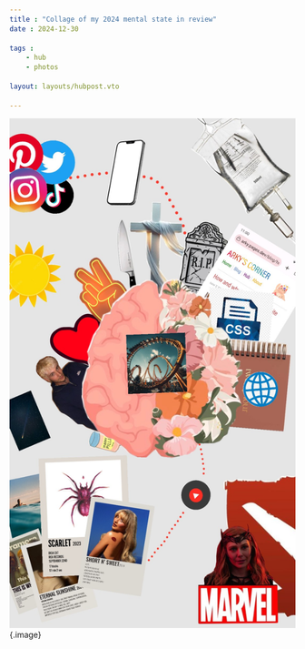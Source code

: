 ```yaml
---
title : "Collage of my 2024 mental state in review"
date : 2024-12-30

tags : 
    - hub
    - photos

layout: layouts/hubpost.vto

---
```



<!-- more -->

<!-- {{img(path="@/hub/Media/Photos/collage2024/collage2024.jpg", class="image") }} -->

![An image](collage2024.jpg){.image}
